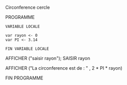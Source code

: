  Circonference cercle

 PROGRAMME

    VARIABLE LOCALE

    var rayon <- 0
    var PI <- 3.14

    FIN VARIABLE LOCALE

AFFICHER ("saisir rayon");
SAISIR rayon

AFFICHER ("La circonference est de : " , 2 * PI * rayon)

FIN PROGRAMME